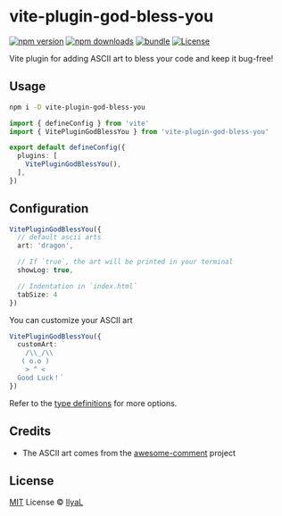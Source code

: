 # vite-plugin-god-bless-you

[![npm version][npm-version-src]][npm-version-href]
[![npm downloads][npm-downloads-src]][npm-downloads-href]
[![bundle][bundle-src]][bundle-href]
[![License][license-src]][license-href]

Vite plugin for adding ASCII art to bless your code and keep it bug-free!

## Usage

```bash
npm i -D vite-plugin-god-bless-you
```

```ts
import { defineConfig } from 'vite'
import { VitePluginGodBlessYou } from 'vite-plugin-god-bless-you'

export default defineConfig({
  plugins: [
    VitePluginGodBlessYou(),
  ],
})
```

## Configuration

```ts
VitePluginGodBlessYou({
  // default ascii arts
  art: 'dragon',

  // If `true`, the art will be printed in your terminal
  showLog: true,

  // Indentation in `index.html`
  tabSize: 4
})
```

You can customize your ASCII art

```typescript
VitePluginGodBlessYou({
  customArt: `
    /\\_/\\
   ( o.o )
    > ^ <
  Good Luck！`
})
```

Refer to the [type definitions](./src/types.ts) for more options.

## Credits

- The ASCII art comes from the [awesome-comment](https://github.com/Blankj/awesome-comment/tree/master) project

## License

[MIT](./LICENSE) License © [IlyaL](https://github.com/ilyaliao/)

<!-- Badges -->

[npm-version-src]: https://img.shields.io/npm/v/vite-plugin-god-bless-you?style=flat&colorA=080f12&colorB=1fa669
[npm-version-href]: https://npmjs.com/package/vite-plugin-god-bless-you
[npm-downloads-src]: https://img.shields.io/npm/dm/vite-plugin-god-bless-you?style=flat&colorA=080f12&colorB=1fa669
[npm-downloads-href]: https://npmjs.com/package/vite-plugin-god-bless-you
[bundle-src]: https://img.shields.io/bundlephobia/minzip/vite-plugin-god-bless-you?style=flat&colorA=080f12&colorB=1fa669&label=minzip
[bundle-href]: https://bundlephobia.com/result?p=vite-plugin-god-bless-you
[license-src]: https://img.shields.io/github/license/ilyaliao/vite-plugin-god-bless-you.svg?style=flat&colorA=080f12&colorB=1fa669
[license-href]: https://github.com/ilyaliao/vite-plugin-god-bless-you/blob/main/LICENSE
